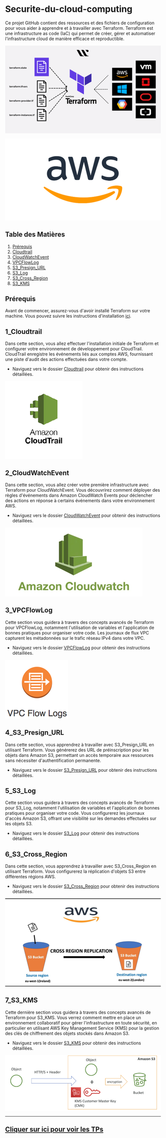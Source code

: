 # Securite-du-cloud-computing

Ce projet GitHub contient des ressources et des fichiers de configuration pour vous aider à apprendre et à travailler avec Terraform. Terraform est une infrastructure as code (IaC) qui permet de créer, gérer et automatiser l'infrastructure cloud de manière efficace et reproductible.

![Logo Terraform](image/terraform.png)

![Logo AWS](image/aws.png)

## Table des Matières

1. [Prérequis](#prérequis)
2. [Cloudtrail](#1_cloudtrail)
3. [CloudWatchEvent](#2_cloudwatchevent)
4. [VPCFlowLog](#3_vpcflowlog)
5. [S3_Presign_URL](#4_s3_presign_url)
6. [S3_Log](#5_s3_log)
7. [S3_Cross_Region](#6_s3_cross_region)
8. [S3_KMS](#7_s3_kms)

## Prérequis

Avant de commencer, assurez-vous d'avoir installé Terraform sur votre machine. Vous pouvez suivre les instructions d'installation [ici](https://learn.hashicorp.com/tutorials/terraform/install-cli).

## 1_Cloudtrail

Dans cette section, vous allez effectuer l'installation initiale de Terraform et configurer votre environnement de développement pour CloudTrail. CloudTrail enregistre les événements liés aux comptes AWS, fournissant une piste d'audit des actions effectuées dans votre compte.

- Naviguez vers le dossier [Cloudtrail](./1_Cloudtrail) pour obtenir des instructions détaillées.

![Logo Cloudtrail](image/aws-cloudtrial-post-icon.png)

## 2_CloudWatchEvent

Dans cette section, vous allez créer votre première infrastructure avec Terraform pour CloudWatchEvent. Vous découvrirez comment déployer des règles d'événements dans Amazon CloudWatch Events pour déclencher des actions en réponse à certains événements dans votre environnement AWS.

- Naviguez vers le dossier [CloudWatchEvent](./2_CloudWatchEvent) pour obtenir des instructions détaillées.

![Logo CloudWatchEvent](image/CloudWatchEvent.png)

## 3_VPCFlowLog

Cette section vous guidera à travers des concepts avancés de Terraform pour VPCFlowLog, notamment l'utilisation de variables et l'application de bonnes pratiques pour organiser votre code. Les journaux de flux VPC capturent les métadonnées sur le trafic réseau IPv4 dans votre VPC.

- Naviguez vers le dossier [VPCFlowLog](./3_VPCFlowLog) pour obtenir des instructions détaillées.

![Logo vpcflowlogs](image/vpcflowlogs.png)

## 4_S3_Presign_URL

Dans cette section, vous apprendrez à travailler avec S3_Presign_URL en utilisant Terraform. Vous générerez des URL de préinscription pour les objets dans Amazon S3, permettant un accès temporaire aux ressources sans nécessiter d'authentification permanente.

- Naviguez vers le dossier [S3_Presign_URL](./4_S3_Presign_URL) pour obtenir des instructions détaillées.

## 5_S3_Log

Cette section vous guidera à travers des concepts avancés de Terraform pour S3_Log, notamment l'utilisation de variables et l'application de bonnes pratiques pour organiser votre code. Vous configurerez les journaux d'accès Amazon S3, offrant une visibilité sur les demandes effectuées sur les objets S3.

- Naviguez vers le dossier [S3_Log](./5_S3_Log) pour obtenir des instructions détaillées.

## 6_S3_Cross_Region

Dans cette section, vous apprendrez à travailler avec S3_Cross_Region en utilisant Terraform. Vous configurerez la réplication d'objets S3 entre différentes régions AWS.

- Naviguez vers le dossier [S3_Cross_Region](./6_S3_Cross_Region) pour obtenir des instructions détaillées.

![Logo cross_region](image/cross_region.jpg)

## 7_S3_KMS

Cette dernière section vous guidera à travers des concepts avancés de Terraform pour S3_KMS. Vous verrez comment mettre en place un environnement collaboratif pour gérer l'infrastructure en toute sécurité, en particulier en utilisant AWS Key Management Service (KMS) pour la gestion des clés de chiffrement des objets stockés dans Amazon S3.

- Naviguez vers le dossier [S3_KMS](./7_S3_KMS) pour obtenir des instructions détaillées.

![Logo article-kms](image/article-kms.png)

---
## [Cliquer sur ici pour voir les TPs](https://github.com/Morzomb/Securite-du-cloud-computing/)
